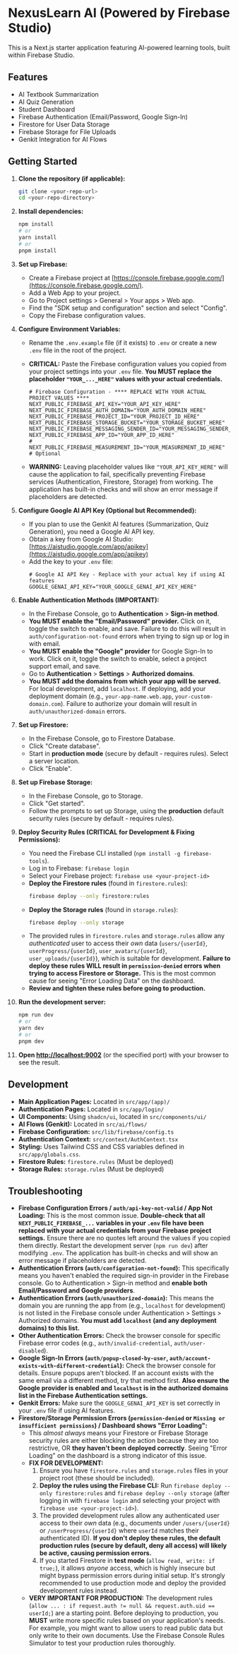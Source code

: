 # NexusLearn AI (Powered by Firebase Studio)

This is a Next.js starter application featuring AI-powered learning tools, built within Firebase Studio.

## Features

*   AI Textbook Summarization
*   AI Quiz Generation
*   Student Dashboard
*   Firebase Authentication (Email/Password, Google Sign-In)
*   Firestore for User Data Storage
*   Firebase Storage for File Uploads
*   Genkit Integration for AI Flows

## Getting Started

1.  **Clone the repository (if applicable):**
    ```bash
    git clone <your-repo-url>
    cd <your-repo-directory>
    ```

2.  **Install dependencies:**
    ```bash
    npm install
    # or
    yarn install
    # or
    pnpm install
    ```

3.  **Set up Firebase:**
    *   Create a Firebase project at [https://console.firebase.google.com/](https://console.firebase.google.com/).
    *   Add a Web App to your project.
    *   Go to Project settings > General > Your apps > Web app.
    *   Find the "SDK setup and configuration" section and select "Config".
    *   Copy the Firebase configuration values.

4.  **Configure Environment Variables:**
    *   Rename the `.env.example` file (if it exists) to `.env` or create a new `.env` file in the root of the project.
    *   **CRITICAL:** Paste the Firebase configuration values you copied from your project settings into your `.env` file. **You MUST replace the placeholder `"YOUR_..._HERE"` values with your actual credentials.**

        ```dotenv
        # Firebase Configuration - **** REPLACE WITH YOUR ACTUAL PROJECT VALUES ****
        NEXT_PUBLIC_FIREBASE_API_KEY="YOUR_API_KEY_HERE"
        NEXT_PUBLIC_FIREBASE_AUTH_DOMAIN="YOUR_AUTH_DOMAIN_HERE"
        NEXT_PUBLIC_FIREBASE_PROJECT_ID="YOUR_PROJECT_ID_HERE"
        NEXT_PUBLIC_FIREBASE_STORAGE_BUCKET="YOUR_STORAGE_BUCKET_HERE"
        NEXT_PUBLIC_FIREBASE_MESSAGING_SENDER_ID="YOUR_MESSAGING_SENDER_ID_HERE"
        NEXT_PUBLIC_FIREBASE_APP_ID="YOUR_APP_ID_HERE"
        # NEXT_PUBLIC_FIREBASE_MEASUREMENT_ID="YOUR_MEASUREMENT_ID_HERE" # Optional
        ```
    *   **WARNING:** Leaving placeholder values like `"YOUR_API_KEY_HERE"` will cause the application to fail, specifically preventing Firebase services (Authentication, Firestore, Storage) from working. The application has built-in checks and will show an error message if placeholders are detected.

5.  **Configure Google AI API Key (Optional but Recommended):**
    *   If you plan to use the Genkit AI features (Summarization, Quiz Generation), you need a Google AI API key.
    *   Obtain a key from Google AI Studio: [https://aistudio.google.com/app/apikey](https://aistudio.google.com/app/apikey)
    *   Add the key to your `.env` file:
        ```dotenv
        # Google AI API Key - Replace with your actual key if using AI features
        GOOGLE_GENAI_API_KEY="YOUR_GOOGLE_GENAI_API_KEY_HERE"
        ```

6.  **Enable Authentication Methods (IMPORTANT):**
    *   In the Firebase Console, go to **Authentication** > **Sign-in method**.
    *   **You MUST enable the "Email/Password" provider.** Click on it, toggle the switch to enable, and save. Failure to do this will result in `auth/configuration-not-found` errors when trying to sign up or log in with email.
    *   **You MUST enable the "Google" provider** for Google Sign-In to work. Click on it, toggle the switch to enable, select a project support email, and save.
    *   Go to **Authentication** > **Settings** > **Authorized domains**.
    *   **You MUST add the domains from which your app will be served.** For local development, add `localhost`. If deploying, add your deployment domain (e.g., `your-app-name.web.app`, `your-custom-domain.com`). Failure to authorize your domain will result in `auth/unauthorized-domain` errors.

7.  **Set up Firestore:**
    *   In the Firebase Console, go to Firestore Database.
    *   Click "Create database".
    *   Start in **production mode** (secure by default - requires rules). Select a server location.
    *   Click "Enable".

8.  **Set up Firebase Storage:**
    *   In the Firebase Console, go to Storage.
    *   Click "Get started".
    *   Follow the prompts to set up Storage, using the **production** default security rules (secure by default - requires rules).

9.  **Deploy Security Rules (CRITICAL for Development & Fixing Permissions):**
    *   You need the Firebase CLI installed (`npm install -g firebase-tools`).
    *   Log in to Firebase: `firebase login`
    *   Select your Firebase project: `firebase use <your-project-id>`
    *   **Deploy the Firestore rules** (found in `firestore.rules`):
        ```bash
        firebase deploy --only firestore:rules
        ```
    *   **Deploy the Storage rules** (found in `storage.rules`):
        ```bash
        firebase deploy --only storage
        ```
    *   The provided rules in `firestore.rules` and `storage.rules` allow any *authenticated* user to access their *own* data (`users/{userId}`, `userProgress/{userId}`, `user_avatars/{userId}`, `user_uploads/{userId}`), which is suitable for development. **Failure to deploy these rules WILL result in `permission-denied` errors when trying to access Firestore or Storage.** This is the most common cause for seeing "Error Loading Data" on the dashboard.
    *   **Review and tighten these rules before going to production.**

10. **Run the development server:**
    ```bash
    npm run dev
    # or
    yarn dev
    # or
    pnpm dev
    ```

11. **Open [http://localhost:9002](http://localhost:9002)** (or the specified port) with your browser to see the result.

## Development

*   **Main Application Pages:** Located in `src/app/(app)/`
*   **Authentication Pages:** Located in `src/app/login/`
*   **UI Components:** Using `shadcn/ui`, located in `src/components/ui/`
*   **AI Flows (Genkit):** Located in `src/ai/flows/`
*   **Firebase Configuration:** `src/lib/firebase/config.ts`
*   **Authentication Context:** `src/context/AuthContext.tsx`
*   **Styling:** Uses Tailwind CSS and CSS variables defined in `src/app/globals.css`.
*   **Firestore Rules:** `firestore.rules` (Must be deployed)
*   **Storage Rules:** `storage.rules` (Must be deployed)

## Troubleshooting

*   **Firebase Configuration Errors / `auth/api-key-not-valid` / App Not Loading:** This is the most common issue. **Double-check that all `NEXT_PUBLIC_FIREBASE_...` variables in your `.env` file have been replaced with your actual credentials from your Firebase project settings.** Ensure there are no quotes left around the values if you copied them directly. Restart the development server (`npm run dev`) after modifying `.env`. The application has built-in checks and will show an error message if placeholders are detected.
*   **Authentication Errors (`auth/configuration-not-found`):** This specifically means you haven't enabled the required sign-in provider in the Firebase console. Go to Authentication > Sign-in method and **enable both Email/Password and Google providers**.
*   **Authentication Errors (`auth/unauthorized-domain`):** This means the domain you are running the app from (e.g., `localhost` for development) is not listed in the Firebase console under Authentication > Settings > Authorized domains. **You must add `localhost` (and any deployment domains) to this list.**
*   **Other Authentication Errors:** Check the browser console for specific Firebase error codes (e.g., `auth/invalid-credential`, `auth/user-disabled`).
*   **Google Sign-In Errors (`auth/popup-closed-by-user`, `auth/account-exists-with-different-credential`):** Check the browser console for details. Ensure popups aren't blocked. If an account exists with the same email via a different method, try that method first. **Also ensure the Google provider is enabled and `localhost` is in the authorized domains list in the Firebase Authentication settings.**
*   **Genkit Errors:** Make sure the `GOOGLE_GENAI_API_KEY` is set correctly in your `.env` file if using AI features.
*   **Firestore/Storage Permission Errors (`permission-denied` or `Missing or insufficient permissions`) / Dashboard shows "Error Loading":**
    *   This *almost always* means your Firestore or Firebase Storage security rules are either blocking the action because they are too restrictive, OR **they haven't been deployed correctly**. Seeing "Error Loading" on the dashboard is a strong indicator of this issue.
    *   **FIX FOR DEVELOPMENT:**
        1.  Ensure you have `firestore.rules` and `storage.rules` files in your project root (these should be included).
        2.  **Deploy the rules using the Firebase CLI:** Run `firebase deploy --only firestore:rules` and `firebase deploy --only storage` (after logging in with `firebase login` and selecting your project with `firebase use <your-project-id>`).
        3.  The provided development rules allow any authenticated user access to their *own* data (e.g., documents under `/users/{userId}` or `/userProgress/{userId}` where `userId` matches their authenticated ID). **If you don't deploy these rules, the default production rules (secure by default, deny all access) will likely be active, causing permission errors.**
        4.  If you started Firestore in **test mode** (`allow read, write: if true;`), it allows *anyone* access, which is highly insecure but might bypass permission errors during initial setup. It's strongly recommended to use production mode and deploy the provided development rules instead.
    *   **VERY IMPORTANT FOR PRODUCTION:** The development rules (`allow ... : if request.auth != null && request.auth.uid == userId;`) are a starting point. Before deploying to production, you **MUST** write more specific rules based on your application's needs. For example, you might want to allow users to read public data but only write to their own documents. Use the Firebase Console Rules Simulator to test your production rules thoroughly.
